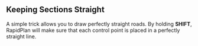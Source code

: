 ## Keeping Sections Straight

A simple trick allows you to draw perfectly straight roads. By holding **SHIFT**, RapidPlan will make sure that each control point is placed in a perfectly straight line.
